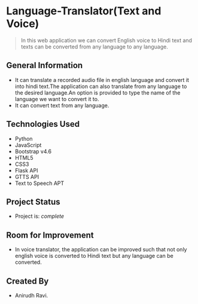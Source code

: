 # Language-Translator(Text and Voice)

> In this web application we can convert English voice to Hindi text and texts can be converted from any language to any language.

## General Information

- It can translate a recorded audio file in english language and convert it into hindi text.The application can also translate from any language to the desired language.An option is provided to type the name of the language we want to convert it to.
- It can convert text from any language.

## Technologies Used

- Python
- JavaScript
- Bootstrap v4.6
- HTML5
- CSS3
- Flask API
- GTTS API
- Text to Speech APT

## Project Status

- Project is: _complete_

## Room for Improvement

- In voice translator, the application can be improved such that not only english voice is converted to Hindi text but any language can be converted.

## Created By

- Anirudh Ravi.
